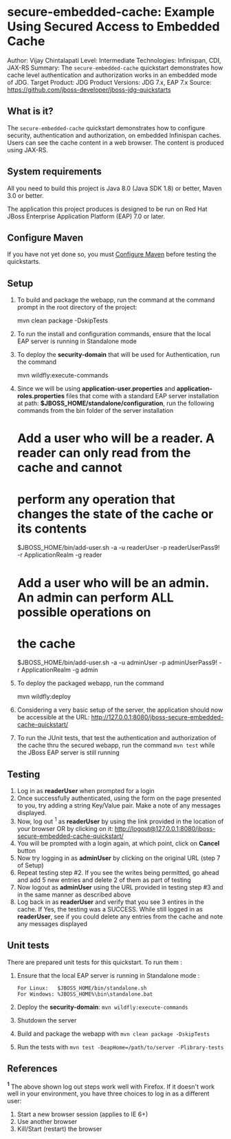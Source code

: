 secure-embedded-cache: Example Using Secured Access to Embedded Cache
==============================================
Author: Vijay Chintalapati
Level: Intermediate
Technologies: Infinispan, CDI, JAX-RS
Summary: The `secure-embedded-cache` quickstart demonstrates how cache level authentication and authorization works in an embedded mode of JDG.
Target Product: JDG
Product Versions: JDG 7.x, EAP 7.x
Source: <https://github.com/jboss-developer/jboss-jdg-quickstarts>

What is it?
-----------

The `secure-embedded-cache` quickstart demonstrates how to configure security, authentication and authorization, on embedded Infinispan caches. Users
can see the cache content in a web browser. The content is produced using JAX-RS.

System requirements
-------------------

All you need to build this project is Java 8.0 (Java SDK 1.8) or better, Maven 3.0 or better.

The application this project produces is designed to be run on Red Hat JBoss Enterprise Application Platform (EAP) 7.0 or later.

Configure Maven
---------------

If you have not yet done so, you must [Configure Maven](https://github.com/jboss-developer/jboss-developer-shared-resources/blob/master/guides/CONFIGURE_MAVEN.md#configure-maven-to-build-and-deploy-the-quickstarts) before testing the quickstarts.

Setup
-----
1. To build and package the webapp, run the command at the command prompt in the root directory of the project:

    mvn clean package -DskipTests

2. To run the install and configuration commands, ensure that the local EAP server is running in Standalone mode
3. To deploy the __security-domain__ that will be used for Authentication, run the command

    mvn wildfly:execute-commands

4. Since we will be using __application-user.properties__ and __application-roles.properties__ files that come with a standard EAP server installation at path: __$JBOSS_HOME/standalone/configuration__, run the following commands from the bin folder of the server installation

    # Add a user who will be a reader. A reader can only read from the cache and cannot
    # perform any operation that changes the state of the cache or its contents

    $JBOSS_HOME/bin/add-user.sh -a -u readerUser -p readerUserPass9! -r ApplicationRealm -g reader

    # Add a user who will be an admin. An admin can perform ALL possible operations on
    # the cache

    $JBOSS_HOME/bin/add-user.sh -a -u adminUser -p adminUserPass9! -r ApplicationRealm -g admin

5. To deploy the packaged webapp, run the command

    mvn wildfly:deploy

6. Considering a very basic setup of the server, the application should now be accessible at the URL: http://127.0.0.1:8080/jboss-secure-embedded-cache-quickstart/
7. To run the JUnit tests, that test the authentication and authorization of the cache thru the secured webapp, run the command `mvn test` while the JBoss EAP server is still running

Testing
-------
1. Log in as __readerUser__ when prompted for a login
2. Once successfully authenticated, using the form on the page presented to you, try adding a string Key/Value pair. Make a note of any messages displayed.
3. Now, log out <sup>1</sup> as __readerUser__ by using the link provided in the location of your browser OR by clicking on it: [http://logout@127.0.0.1:8080/jboss-secure-embedded-cache-quickstart/](http://logout@127.0.0.1:8080/secure-embedded-cache-quickstart/)
4. You will be prompted with a login again, at which point, click on __Cancel__ button
5. Now try logging in as __adminUser__ by clicking on the original URL (step 7 of Setup)
6. Repeat testing step #2. If you see the writes being permitted, go ahead and add 5 new entries and delete 2 of them as part of testing
7. Now logout as __adminUser__ using the URL provided in testing step #3 and in the same manner as described above
8. Log back in as __readerUser__ and verify that you see 3 entires in the cache. If Yes, the testing was a SUCCESS. While still logged in as __readerUser__, see if you could delete any entries from the cache and note any messages displayed

Unit tests
----------
There are prepared unit tests for this quickstart. To run them :

1. Ensure that the local EAP server is running in Standalone mode : 

       For Linux:   $JBOSS_HOME/bin/standalone.sh
       For Windows: %JBOSS_HOME%\bin\standalone.bat
              
2. Deploy the __security-domain__: `mvn wildfly:execute-commands`
3. Shutdown the server
4. Build and package the webapp with `mvn clean package -DskipTests`
5. Run the tests with `mvn test -DeapHome=/path/to/server -Plibrary-tests`

References
----------
<b><sup>1</sup></b> The above shown log out steps work well with Firefox. If it doesn't work well in your environment, you have three choices to log in as a different user:

1. Start a new browser session  (applies to IE 6+)
2. Use another browser 
3. Kill/Start (restart) the browser 
